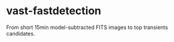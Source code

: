 # vast-fastdetection

From short 15min model-subtracted FITS images to top transients candidates. 



